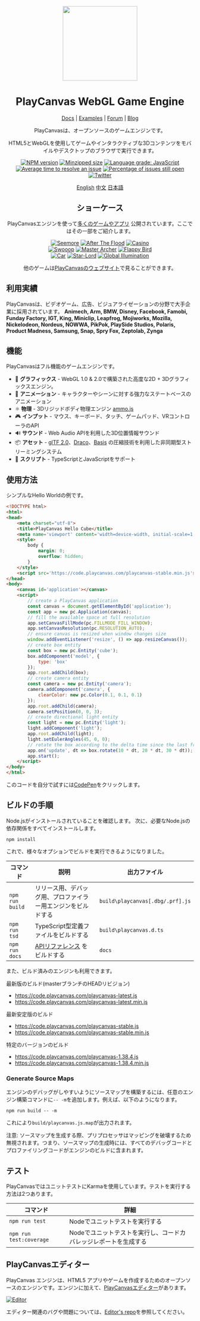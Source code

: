 <div align="center">

<img width="200" src="https://s3-eu-west-1.amazonaws.com/static.playcanvas.com/platform/images/logo/playcanvas-logo-medium.png"/>

# PlayCanvas WebGL Game Engine
[Docs](https://developer.playcanvas.com) | [Examples](https://playcanvas.github.io) | [Forum](https://forum.playcanvas.com) | [Blog](https://blog.playcanvas.com)

PlayCanvasは、オープンソースのゲームエンジンです。

HTML5とWebGLを使用してゲームやインタラクティブな3Dコンテンツをモバイルやデスクトップのブラウザで実行できます。

[![NPM version][npm-badge]][npm-url]
[![Minzipped size][minzip-badge]][minzip-url]
[![Language grade: JavaScript][code-quality-badge]][code-quality-url]
[![Average time to resolve an issue][resolution-badge]][isitmaintained-url]
[![Percentage of issues still open][open-issues-badge]][isitmaintained-url]
[![Twitter][twitter-badge]][twitter-url]

[English](https://github.com/playcanvas/engine/blob/master/README.md)
[中文](https://github.com/playcanvas/engine/blob/master/README-zh.md)
[日本語](https://github.com/playcanvas/engine/blob/master/README-ja.md)

## ショーケース

PlayCanvasエンジンを使って[多くのゲームやアプリ](https://github.com/playcanvas/awesome-playcanvas#awesome-playcanvas-
) 公開されています。ここではその一部をご紹介します。


[![Seemore](https://s3-eu-west-1.amazonaws.com/images.playcanvas.com/projects/14705/319531/O4J4VU-image-25.jpg)](https://playcanv.as/p/MflWvdTW/) [![After The Flood](https://s3-eu-west-1.amazonaws.com/images.playcanvas.com/projects/14928/440410/98554E-image-25.jpg)](https://playcanv.as/p/44MRmJRU/) [![Casino](https://s3-eu-west-1.amazonaws.com/images.playcanvas.com/projects/14928/349824/U88HJQ-image-25.jpg)](https://playcanv.as/p/LpmXGUe6/)  
[![Swooop](https://s3-eu-west-1.amazonaws.com/images.playcanvas.com/projects/12/4763/TKYXB8-image-25.jpg)](https://playcanv.as/p/JtL2iqIH/) [![Master Archer](https://s3-eu-west-1.amazonaws.com/images.playcanvas.com/projects/12/415995/10A5A9-image-25.jpg)](https://playcanv.as/p/JERg21J8/) [![Flappy Bird](https://s3-eu-west-1.amazonaws.com/images.playcanvas.com/projects/8/375389/23PRTL-image-25.jpg)](https://playcanv.as/p/2OlkUaxF/)  
[![Car](https://s3-eu-west-1.amazonaws.com/images.playcanvas.com/projects/12/347824/7ULQ3Y-image-25.jpg)](https://playcanv.as/p/RqJJ9oU9/) [![Star-Lord](https://s3-eu-west-1.amazonaws.com/images.playcanvas.com/projects/12/333626/BGQN9H-image-25.jpg)](https://playcanv.as/p/SA7hVBLt/) [![Global Illumination](http://s3-eu-west-1.amazonaws.com/images.playcanvas.com/projects/4373/625081/6AB32D-image-25.jpg)](https://playcanv.as/p/ZV4PW6wr/ )  


他のゲームは[PlayCanvasのウェブサイト](https://playcanvas.com/explore)で見ることができます。


</div>

## 利用実績

PlayCanvasは、ビデオゲーム、広告、ビジュアライゼーションの分野で大手企業に採用されています。
**Animech, Arm, BMW, Disney, Facebook, Famobi, Funday Factory, IGT, King, Miniclip, Leapfrog, Mojiworks, Mozilla, Nickelodeon, Nordeus, NOWWA, PikPok, PlaySide Studios, Polaris, Product Madness, Samsung, Snap, Spry Fox, Zeptolab, Zynga**

## 機能

PlayCanvasはフル機能のゲームエンジンです。

* 🧊 **グラフィックス** -  WebGL 1.0 & 2.0で構築された高度な2D + 3Dグラフィックスエンジン。
* 🏃 **アニメーション** - キャラクターやシーンに対する強力なステートベースのアニメーション
* ⚛️ **物理** - 3Dリジッドボディ物理エンジン [ammo.js](https://github.com/kripken/ammo.js)
* 🎮 **インプット** - マウス、キーボード、タッチ、ゲームパッド、VRコントローラのAPI
* 🔊 **サウンド** - Web Audio APIを利用した3D位置情報サウンド
* 📦 **アセット** - [glTF 2.0](https://www.khronos.org/gltf/)、[Draco](https://google.github.io/draco/)、[Basis](https://github.com/BinomialLLC/basis_universal) の圧縮技術を利用した非同期型ストリーミングシステム
* 📜 **スクリプト** - TypeScriptとJavaScriptをサポート

## 使用方法

シンプルなHello Worldの例です。

```html
<!DOCTYPE html>
<html>
<head>
    <meta charset="utf-8">
    <title>PlayCanvas Hello Cube</title>
    <meta name='viewport' content='width=device-width, initial-scale=1, maximum-scale=1, minimum-scale=1, user-scalable=no' />
    <style>
        body {
            margin: 0;
            overflow: hidden;
        }
    </style>
    <script src='https://code.playcanvas.com/playcanvas-stable.min.js'></script>
</head>
<body>
    <canvas id='application'></canvas>
    <script>
        // create a PlayCanvas application
        const canvas = document.getElementById('application');
        const app = new pc.Application(canvas);
        // fill the available space at full resolution
        app.setCanvasFillMode(pc.FILLMODE_FILL_WINDOW);
        app.setCanvasResolution(pc.RESOLUTION_AUTO);
        // ensure canvas is resized when window changes size
        window.addEventListener('resize', () => app.resizeCanvas());
        // create box entity
        const box = new pc.Entity('cube');
        box.addComponent('model', {
            type: 'box'
        });
        app.root.addChild(box);
        // create camera entity
        const camera = new pc.Entity('camera');
        camera.addComponent('camera', {
            clearColor: new pc.Color(0.1, 0.1, 0.1)
        });
        app.root.addChild(camera);
        camera.setPosition(0, 0, 3);
        // create directional light entity
        const light = new pc.Entity('light');
        light.addComponent('light');
        app.root.addChild(light);
        light.setEulerAngles(45, 0, 0);
        // rotate the box according to the delta time since the last frame
        app.on('update', dt => box.rotate(10 * dt, 20 * dt, 30 * dt));
        app.start();
    </script>
</body>
</html>
```
このコードを自分で試すには[CodePen](https://codepen.io/playcanvas/pen/NPbxMj)をクリックします。

## ビルドの手順

Node.jsがインストールされていることを確認します。
次に、必要なNode.jsの依存関係をすべてインストールします。

    npm install

これで、様々なオプションでビルドを実行できるようになりました。

| コマンド                | 説明                               | 出力ファイル                          |
|------------------------|-------------------------------------------|----------------------------------|
| `npm run build`        | リリース用、デバッグ用、プロファイラー用エンジンをビルドする | `build\playcanvas[.dbg/.prf].js` |
| `npm run tsd`          | TypeScript型定義ファイルをビルドする          | `build\playcanvas.d.ts`          |
| `npm run docs`         |  [APIリファレンス][docs] をビルドする| `docs`                           |


また、ビルド済みのエンジンも利用できます。

最新版のビルド(masterブランチのHEADリビジョン)

* https://code.playcanvas.com/playcanvas-latest.js
* https://code.playcanvas.com/playcanvas-latest.min.js

最新安定版のビルド
* https://code.playcanvas.com/playcanvas-stable.js
* https://code.playcanvas.com/playcanvas-stable.min.js

特定のバージョンのビルド
* https://code.playcanvas.com/playcanvas-1.38.4.js
* https://code.playcanvas.com/playcanvas-1.38.4.min.js

### Generate Source Maps

エンジンのデバッグがしやすいようにソースマップを構築するには、任意のエンジン構築コマンドに`-- -m`を追加します。例えば、以下のようになります。


    npm run build -- -m

これにより`build/playcanvas.js.map`が出力されます。

注意: ソースマップを生成する際、プリプロセッサはマッピングを破壊するため無視されます。つまり、ソースマップの生成時には、すべてのデバッグコードとプロファイリングコードがエンジンのビルドに含まれます。

## テスト

PlayCanvasではユニットテストにKarmaを使用しています。テストを実行する方法は2つあります。

| コマンド                 | 詳細                                                             |
|-------------------------|------------------------------------------------------------------|
| `npm run test`          |  Nodeでユニットテストを実行する                                     |
| `npm run test:coverage` |  Nodeでユニットテストを実行し、コードカバレッジレポートを生成する      |

## PlayCanvasエディター

PlayCanvas エンジンは、HTML5 アプリやゲームを作成するためのオープンソースのエンジンです。エンジンに加えて、[PlayCanvasエディター](https://playcanvas.com/)があります。

[![Editor](https://github.com/playcanvas/editor/blob/master/images/editor.png?raw=true)](https://github.com/playcanvas/editor)

エディター関連のバグや問題については、[Editor's repo](https://github.com/playcanvas/editor)を参照してください。


[npm-badge]: https://img.shields.io/npm/v/playcanvas
[npm-url]: https://www.npmjs.com/package/playcanvas
[minzip-badge]: https://img.shields.io/bundlephobia/minzip/playcanvas
[minzip-url]: https://bundlephobia.com/result?p=playcanvas
[code-quality-badge]: https://img.shields.io/lgtm/grade/javascript/g/playcanvas/engine.svg?logo=lgtm&logoWidth=18
[code-quality-url]: https://lgtm.com/projects/g/playcanvas/engine/context:javascript
[resolution-badge]: http://isitmaintained.com/badge/resolution/playcanvas/engine.svg
[open-issues-badge]: http://isitmaintained.com/badge/open/playcanvas/engine.svg
[isitmaintained-url]: http://isitmaintained.com/project/playcanvas/engine
[twitter-badge]: https://img.shields.io/twitter/follow/playcanvas.svg?style=social&label=Follow
[twitter-url]: https://twitter.com/intent/follow?screen_name=playcanvas
[docs]: https://developer.playcanvas.com/en/api/